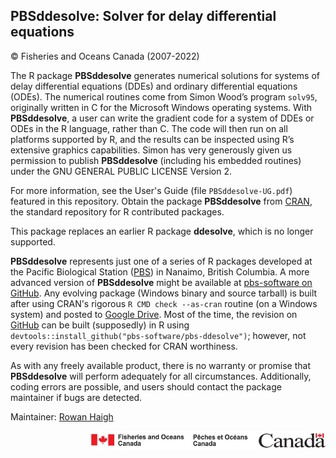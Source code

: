## PBSddesolve: Solver for delay differential equations ##
&copy; Fisheries and Oceans Canada (2007-2022)

The R package **PBSddesolve** generates numerical solutions for systems of delay differential equations (DDEs) and ordinary differential equations (ODEs). The numerical routines come from Simon Wood’s program `solv95`, originally written in C for the Microsoft Windows operating systems. With **PBSddesolve**, a user can write the gradient code for a system of DDEs or ODEs in the R language, rather than C. The code will then run on all platforms supported by R, and the results can be inspected using R’s extensive graphics capabilities. Simon has very generously given us permission to publish **PBSddesolve** (including his embedded routines) under the GNU GENERAL PUBLIC LICENSE Version 2. 

For more information, see the User's Guide (file `PBSddesolve-UG.pdf`) featured in this repository. Obtain the package **PBSddesolve** from <a href="https://CRAN.R-project.org/package=PBSddesolve">CRAN</a>, the standard repository for R contributed packages. 

This package replaces an earlier R package **ddesolve**, which is no longer supported.

**PBSddesolve** represents just one of a series of R packages developed at the Pacific Biological Station (<a href="http://www.pac.dfo-mpo.gc.ca/science/facilities-installations/index-eng.html#pbs">PBS</a>) in Nanaimo, British Columbia. A more advanced version of **PBSddesolve** might be available at <a href="https://github.com/pbs-software">pbs-software on GitHub</a>. Any evolving package (Windows binary and source tarball) is built after using CRAN's rigorous `R CMD check --as-cran` routine (on a Windows system) and posted to <a href="https://drive.google.com/drive/folders/0B2Bkic2Qu5LGOGx1WkRySVYxNFU?usp=sharing">Google Drive</a>. Most of the time, the revision on <a href="https://github.com/pbs-software/pbs-ddesolve">GitHub</a> can be built (supposedly) in R using `devtools::install_github("pbs-software/pbs-ddesolve")`; however, not every revision has been checked for CRAN worthiness.

As with any freely available product, there is no warranty or promise that **PBSddesolve** will perform adequately for all circumstances. Additionally, coding errors are possible, and users should contact the package maintainer if bugs are detected.

Maintainer: <a href="mailto:rowan.haigh@dfo-mpo.gc.ca">Rowan Haigh</a>

<p align="right"><img src="DFOlogo_small.jpg" alt="DFO logo" style="height:30px;"></p> 
